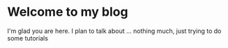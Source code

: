# Welcome to my blog

I'm glad you are here. I plan to talk about ...
nothing much, just trying to do some tutorials 
